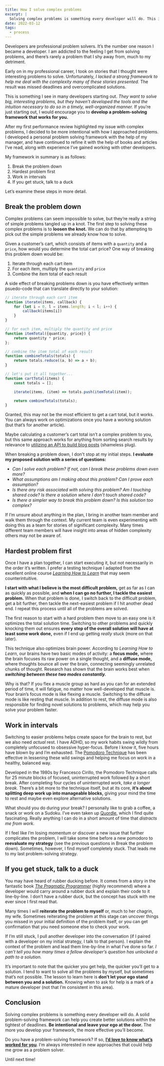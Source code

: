 ```yaml
---
title: How I solve complex problems
excerpt: |
  Solving complex problems is something every developer will do. This is my approach.
date: 2022-03-12
tags:
  - process
---
```


Developers are professional problem solvers. It’s the number one reason I became a developer. I am addicted to the feeling I get from solving problems, and there’s rarely a problem that I shy away from, much to my detriment.

Early on in my professional career, I took on stories that I thought were interesting problems to solve. Unfortunately, _I lacked a strong framework to help me deal with the complexity many of these stories presented._ The result was missed deadlines and overcomplicated solutions.

This is something I see in many developers starting out. _They want to solve big, interesting problems, but they haven’t developed the tools and the intuition necessary to do so in a timely, well-organized manner._ If you’re just starting out, I would encourage you to **develop a problem-solving framework that works for you.**

After my first performance review highlighted my issue with complex problems, I decided to be more intentional with how I approached problems. I developed a personal problem solving framework with the help of my manager, and have continued to refine it with the help of books and articles I’ve read, along with experience I’ve gained working with other developers.

My framework in summary is as follows:

1. Break the problem down
2. Hardest problem first
3. Work in intervals
4. If you get stuck, talk to a duck

Let’s examine these steps in more detail.

## Break the problem down

Complex problems can seem impossible to solve, but they’re really a string of simple problems tangled up in a knot. The first step to solving these complex problems is to **loosen the knot.** We can do that by attempting to pick out the simple problems we already know how to solve.

Given a customer’s cart, which consists of items with a `quantity` and a `price`, how would you determine the total cart price? One way of breaking this problem down would be:

1. Iterate through each cart item
2. For each item, multiply the `quantity` and `price`
3. Combine the item total of each result

A side effect of breaking problems down is you have effectively written psuedo-code that can translate directly to your solution:

```jsx
// iterate through each cart item
function iterate(items, callback) {
	for (let i = 0, l = items.length; i < l; i++) {
		callback(items[i])
	}
}

// for each item, multiply the quantity and price
function itemTotal({quantity, price}) {
	return quantity * price;
};

// combine the item total of each result
function combineTotals(totals) {
	return totals.reduce((a, b) => a + b);
}

// let's put it all together...
function cartTotal(items) {
	const totals = [];

	iterate(items, (item) => totals.push(itemTotal(item));

	return combineTotals(totals);
}
```

Granted, this may not be the most efficient to get a cart total, but it works. You can always work on optimizations once you have a working solution (but that’s for another article).

Maybe calculating a customer’s cart total isn’t a complex problem to you, but this same approach works for anything from sorting search results by relevance to [utilizing an API to build blog posts](https://www.falldowngoboone.com/blog/from-notion-to-eleventy-part-1-the-notion-api/) (shameless plug).

When breaking a problem down, I don't stop at my initial steps. **I evaluate my proposed solution with a series of questions:**

- _Can I solve each problem? If not, can I break these problems down even more?_
- _What assumptions am I making about this problem? Can I prove each assumption?_
- _Is there any risk associated with solving this problem? Am I touching shared code? Is there a solution where I don’t touch shared code?_
- _Is there a simpler way to break this problem down? Is this solution too complex?_

If I’m unsure about anything in the plan, I bring in another team member and walk them through the context. My current team is even experimenting with doing this as a team for stories of significant complexity. Many times different team members will have insight into areas of hidden complexity others may not be aware of.

## Hardest problem first

Once I have a plan together, I can start executing it, but not necessarily in the order it’s written. I prefer a testing technique I adapted from the excellent online course [*Learning How to Learn*](https://www.coursera.org/learn/learning-how-to-learn) that may seem counterintuitive.

**I start with what I believe is the most difficult problem,** get as far as I can as quickly as possible, and **when I can go no further, I tackle the easiest problem.** When that problem is done, I switch back to the difficult problem, get a bit further, then tackle the next-easiest problem if I hit another dead end. I repeat this process until all of the problems are solved.

The first reason to start with a hard problem then move to an easy one is it optimizes the total solution time. Switching to other problems and quickly knocking them out ensures **every step of the overall solution will have at least some work done,** even if I end up getting *really* stuck (more on that later).

This technique also optimizes brain power. According to *Learning How to Learn*, our brains have two basic modes of activity: a **focus mode,** where the brain focuses its raw power on a single thought, and a **diffuse mode,** where thoughts bounce all over the brain, connecting seemingly unrelated chunks of thought. Research has shown that the brain works best when _**switching between these two modes constantly.**_

Why is that? If you flex a muscle group as hard as you can for an extended period of time, it will fatigue, no matter how well-developed that muscle is. Your brain’s focus mode is like flexing a muscle. Switching to the diffuse mode is like resting that muscle. In addition to rest, the diffuse mode is also responsible for finding novel solutions to problems, which may help you solve your problem faster.

## Work in intervals

Switching to easier problems helps create space for the brain to rest, but we also need *actual* rest. I have ADHD, so my work habits swing wildly from completely unfocused to obsessive hyper-focus. Before I know it, five hours have blown by and I’m exhausted. The [Pomodoro Technique](https://francescocirillo.com/pages/pomodoro-technique) has been effective in lessening these wild swings and helping me focus on work in a healthy, balanced way.

Developed in the 1980s by Francesco Cirillo, the Pomodoro Technique calls for 25 minute blocks of focused, uninterrupted work followed by a short break. After completing four cycles of uninterrupted work, _take a longer break._ There’s a bit more to the technique itself, but at its core, **it’s about splitting deep work up into manageable blocks,** giving your mind the time to rest and maybe even explore alternative solutions.

What should you do during your break? I personally like to grab a coffee, a snack or work on a Sudoku. I’ve even taken up [Quordle](https://www.quordle.com/), which I find quite fascinating. Really anything I can do in a short amount of time that _distracts me from work._

If I feel like I’m losing momentum or discover a new issue that further complicates the problem, I will take some time before a new pomodoro to **reevaluate my strategy** (see the previous questions in Break the problem down). Sometimes, however, I find myself completely stuck. That leads me to my last problem-solving strategy.

## If you get stuck, talk to a duck

You may have heard of rubber ducking before. It comes from a story in the fantastic book *[The Pragmatic Programmer](https://pragprog.com/titles/tpp20/the-pragmatic-programmer-20th-anniversary-edition/)* (highly recommend) where a developer would carry around a rubber duck and explain their code to it line-by-line. I don’t have a rubber duck, but the concept has stuck with me ever since I first read that.

Many times I will **reiterate the problem to myself** or, much to her chagrin, my wife. Sometimes reiterating the problem at this stage can uncover things you missed in your initial definition of the problem itself, or you can get confirmation that you need someone else to check your work.

If I’m still stuck, I pull another developer into the conversation (if I paired with a developer on my initial strategy, I talk to that person). I explain the context of the problem and lead them line-by-line in what I’ve done so far. _I can’t tell you how many times a fellow developer’s question has unlocked a path to a solution._

It’s important to note that the quicker you get help, the quicker you’ll get to a solution. I tend to want to solve all the problems by myself, but sometimes that’s not possible. The lesson to learn here is **don’t let your ego stand between you and a solution.** Knowing when to ask for help is a mark of a mature developer (not that I’m consistent in this area).

## Conclusion

Solving complex problems is something every developer will do. A solid problem-solving framework can help you create better solutions within the tightest of deadlines. **Be intentional and leave your ego at the door.** The more you develop your framework, the more effective you’ll become.

Do you have a problem-solving framework? If so, [**I’d love to know what’s worked for you**](https://twitter.com/therealboone). I’m always interested in new approaches that could help me grow as a problem solver.

Until next time!